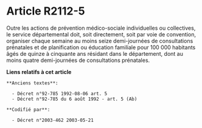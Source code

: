 # Article R2112-5

Outre les actions de prévention médico-sociale individuelles ou collectives, le service départemental doit, soit directement,
soit par voie de convention, organiser chaque semaine au moins seize demi-journées de consultations prénatales et de
planification ou éducation familiale pour 100 000 habitants âgés de quinze à cinquante ans résidant dans le département, dont
au moins quatre demi-journées de consultations prénatales.

**Liens relatifs à cet article**

	**Anciens textes**:

	  - Décret n°92-785 1992-08-06 art. 5
	  - Décret n°92-785 du 6 août 1992 - art. 5 (Ab)

	**Codifié par**:

	  - Décret n°2003-462 2003-05-21
